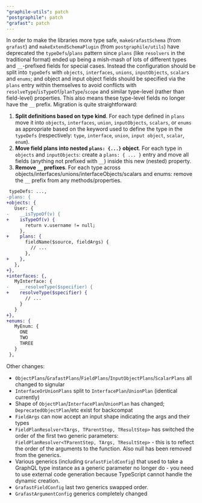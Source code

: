 ```yaml
---
"graphile-utils": patch
"postgraphile": patch
"grafast": patch
---
```


In order to make the libraries more type safe, `makeGrafastSchema` (from
`grafast`) and `makeExtendSchemaPlugin` (from `postgraphile/utils`) have
deprecated the `typeDefs`/`plans` pattern since `plans` (like `resolvers` in the
traditional format) ended up being a mish-mash of lots of different types and
`__`-prefixed fields for special cases. Instead the configuration should be
split into `typeDefs` with `objects`, `interfaces`, `unions`, `inputObjects`,
`scalars` and `enums`; and object and input object fields should be specified
via the `plans` entry within themselves to avoid conflicts with
`resolveType`/`isTypeOf`/`planType`/`scope` and similar type-level (rather than
field-level) properties. This also means these type-level fields no longer have
the `__` prefix. Migration is quite straightforward:

1. **Split definitions based on type kind**. For each type defined in `plans`
   move it into `objects`, `interfaces`, `union`, `inputObjects`, `scalars`, or
   `enums` as appropriate based on the keyword used to define the type in the
   `typeDefs` (respectively: `type`, `interface`, `union`, `input object`,
   `scalar`, `enum`).
2. **Move field plans into nested `plans: {...}` object**. For each type in
   `objects` and `inputObjects`: create a `plans: { ... }` entry and move all
   fields (anything not prefixed with `__`) inside this new (nested) property.
3. **Remove `__` prefixes**. For each type across
   objects/interfaces/unions/interfaceObjects/scalars and enums: remove the `__`
   prefix from any methods/properties.

```diff
 typeDefs: ...,
-plans: {
+objects: {
   User: {
-    __isTypeOf(v) {
+    isTypeOf(v) {
       return v.username != null;
     },
+    plans: {
       fieldName($source, fieldArgs) {
         // ...
       },
+    },
   },
+},
+interfaces: {,
   MyInterface: {
-    __resolveType($specifier) {
+    resolveType($specifier) {
       // ...
     }
   }
+},
+enums: {
   MyEnum: {
     ONE
     TWO
     THREE
   }
 },
```

Other changes:

- `ObjectPlans`/`GrafastPlans`/`FieldPlans`/`InputObjectPlans`/`ScalarPlans` all
  changed to signular
- `InterfaceOrUnionPlans` split to `InterfacePlan`/`UnionPlan` (identical
  currently)
- Shape of `ObjectPlan`/`InterfacePlan`/`UnionPlan` has changed;
  `DeprecatedObjectPlan`/etc exist for backcompat
- `FieldArgs` can now accept an input shape indicating the args and their types
- `FieldPlanResolver<TArgs, TParentStep, TResultStep>` has switched the order of
  the first two generic parameters:
  `FieldPlanResolver<TParentStep, TArgs, TResultStep>` - this is to reflect the
  order of the arguments to the function. Also null has been removed from the
  generics.
- Various generics (including `GrafastFieldConfig`) that used to take a GraphQL
  type instance as a generic parameter no longer do - you need to use external
  code generation because TypeScript cannot handle the dynamic creation.
- `GrafastFieldConfig` last two generics swapped order.
- `GrafastArgumentConfig` generics completely changed

